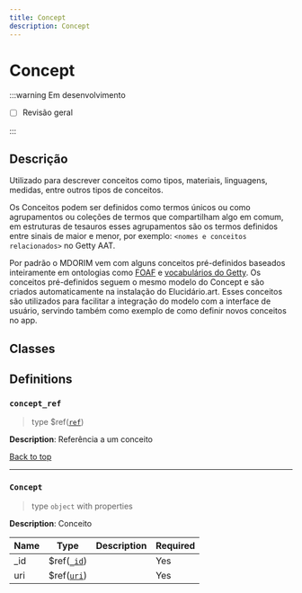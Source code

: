 ```yaml
---
title: Concept
description: Concept
---
```


# Concept

:::warning Em desenvolvimento

-   [ ] Revisão geral

:::

## Descrição

Utilizado para descrever conceitos como tipos, materiais, linguagens, medidas, entre outros tipos de conceitos.

Os Conceitos podem ser definidos como termos únicos ou como agrupamentos ou coleções de termos que compartilham algo em comum, em estruturas de tesauros esses agrupamentos são os termos definidos entre sinais de maior e menor, por exemplo: `<nomes e conceitos relacionados>` no Getty AAT.

Por padrão o MDORIM vem com alguns conceitos pré-definidos baseados inteiramente em ontologias como [FOAF](http://xmlns.com/foaf/0.1/) e [vocabulários do Getty](https://www.getty.edu/research/tools/vocabularies/). Os conceitos pré-definidos seguem o mesmo modelo do Concept e são criados automaticamente na instalação do Elucidário.art. Esses conceitos são utilizados para facilitar a integração do modelo com a interface de usuário, servindo também como exemplo de como definir novos conceitos no app.

## Classes

## Definitions

### `concept_ref`

> type $ref([`ref`](#ref))

**Description**: Referência a um conceito

[Back to top](#)

---

### `Concept`

> type `object` with properties

**Description**: Conceito

| Name | Type                | Description | Required |
| ---- | ------------------- | ----------- | -------- |
| \_id | $ref([`_id`](#_id)) |             | Yes      |
| uri  | $ref([`uri`](#uri)) |             | Yes      |
